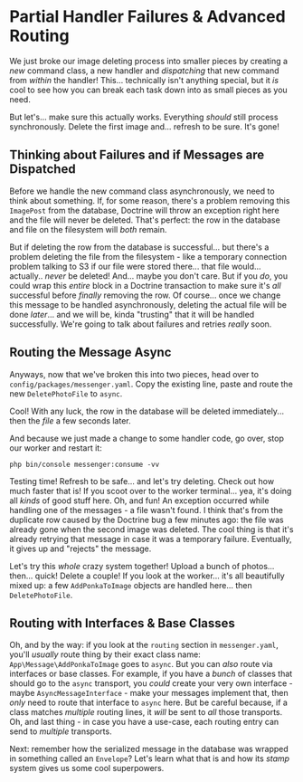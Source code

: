 # Partial Handler Failures & Advanced Routing

We just broke our image deleting process into smaller pieces by creating a *new*
command class, a new handler and *dispatching* that new command from *within*
the handler! This... technically isn't anything special, but it *is* cool to see
how you can break each task down into as small pieces as you need.

But let's... make sure this actually works. Everything *should* still process
synchronously. Delete the first image and... refresh to be sure. It's gone!

## Thinking about Failures and if Messages are Dispatched

Before we handle the new command class asynchronously, we need to think about
something. If, for some reason, there's a problem removing this `ImagePost` from
the database, Doctrine will throw an exception right here and the file will never
be deleted. That's perfect: the row in the database and file on the filesystem
will *both* remain.

But if deleting the row from the database is successful... but there's a problem
deleting the file from the filesystem - like a temporary connection problem talking
to S3 if our file were stored there... that file would... actually.. *never*
be deleted! And... maybe you don't care. But if you *do*, you could wrap this
*entire* block in a Doctrine transaction to make sure it's *all* successful before
*finally* removing the row. Of course... once we change this message to be handled
asynchronously, deleting the actual file will be done *later*... and we will be,
kinda "trusting" that it will be handled successfully. We're going to talk about
failures and retries *really* soon.

## Routing the Message Async

Anyways, now that we've broken this into two pieces, head over to
`config/packages/messenger.yaml`. Copy the existing line, paste and route
the new `DeletePhotoFile` to `async`.

Cool! With any luck, the row in the database will be deleted immediately... then
the *file* a few seconds later.

And because we just made a change to some handler code, go over, stop our worker
and restart it:

```terminal-silent
php bin/console messenger:consume -vv
```

Testing time! Refresh to be safe... and let's try deleting. Check out how much
faster that is! If you scoot over to the worker terminal... yea, it's doing all
*kinds* of good stuff here. Oh, and fun! An exception occurred while handling one
of the messages - a file wasn't found. I think that's from the duplicate row
caused by the Doctrine bug a few minutes ago: the file was already gone when the
second image was deleted. The cool thing is that it's already retrying that message
in case it was a temporary failure. Eventually, it gives up and "rejects" the message.

Let's try this *whole* crazy system together! Upload a bunch of photos... then...
quick! Delete a couple! If you look at the worker... it's all beautifully mixed
up: a few `AddPonkaToImage` objects are handled here... then `DeletePhotoFile`.

## Routing with Interfaces & Base Classes

Oh, and by the way: if you look at the `routing` section in `messenger.yaml`,
you'll *usually* route thing by their exact class name: `App\Message\AddPonkaToImage`
goes to `async`. But you can *also* route via interfaces or base classes. For
example, if you have a *bunch* of classes that should go to the `async` transport,
you *could* create your very own interface - maybe `AsyncMessageInterface` - make
your messages implement that, then *only* need to route that interface to `async`
here. But be careful because, if a class matches *multiple* routing lines, it
*will* be sent to *all* those transports. Oh, and last thing - in case you have
a use-case, each routing entry can send to *multiple* transports.

Next: remember how the serialized message in the database was wrapped in something
called an `Envelope`? Let's learn what that is and how its *stamp* system gives
us some cool superpowers.
